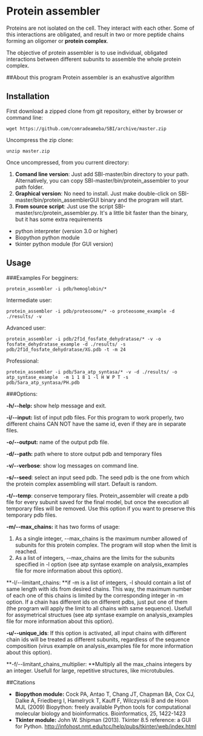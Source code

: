 # Protein assembler

Proteins are not isolated on the cell. They interact with each other.
Some of this interactions are obligated, and result in two or more peptide chains forming an oligomer or **protein complex**.

The objective of protein assembler is to use individual, obligated interactions between different subunits to assemble the whole protein complex. 

##About this program 
Protein assembler is an exahustive algorithm 

## Installation

First download a zipped clone from git repository, either by browser or command line:

```
wget https://github.com/comradeameba/SBI/archive/master.zip
```

Uncompress the zip clone:

```
unzip master.zip
```

Once uncompressed, from you current directory:

1. **Comand line version**: Just add SBI-master/bin directory to your path. Alternatively, you can copy SBI-master/bin/protein_assembler to your path folder.
2. **Graphical version**: No need to install. Just make double-click on SBI-master/bin/protein_assemblerGUI binary and the program will start.
3. **From source script**: Just use the script SBI-master/src/protein_assembler.py. It's a little bit faster than the binary, but it has some extra requirements
 + python interpreter (version 3.0 or higher)
 + Biopython python module
 + tkinter python module (for GUI version)

## Usage
###Examples
For begginers:
```
protein_assembler -i pdb/hemoglobin/*
```

Intermediate user:
```
protein_assembler -i pdb/proteosome/* -o proteosome_example -d ./results/ -v
```

Advanced user:
```
protein_assembler -i pdb/2f1d_fosfate_dehydratase/* -v -o fosfate_dehydratase_example -d ./results/ -s pdb/2f1d_fosfate_dehydratase/XG.pdb -t -m 24  
```

Professional:
```
protein_assembler -i pdb/5ara_atp_syntasa/* -v -d ./results/ -o atp_syntase_example  -m 1 1 8 1 -l H W P T -s pdb/5ara_atp_syntasa/PH.pdb
```

###Options:

**-h/--help:** show help message and exit.

**-i/--input:** list of input pdb files. For this program to work properly, two different chains CAN NOT have the same id, even if they are in separate files. 

**-o/--output:** name of the output pdb file.

**-d/--path:** path where to store output pdb and temporary files

**-v/--verbose**: show log messages on command line.

**-s/--seed**: select an input seed pdb. The seed pdb is the one from which the protein complex assembling will start. Default is random.

**-t/--temp**: conserve temporary files. Protein_assembler will create a pdb file for every subunit saved for the final model, but once the execution all temporary files will be removed. Use this option if you want to preserve this temporary pdb files.

**-m/--max_chains:**  it has two forms of usage: 

1. As a single integer, --max_chains is the maximum number allowed of subunits for this protein complex. The program will stop when the limit is reached.
2. As a list of integers, --max_chains are the limits for the subunits specified in -l option (see atp syntase example on analysis_examples file  for more information about this option).

**-l/--limitant_chains: **if -m is a list of integers, -l should contain a list of same length with ids from desired chains. This way, the maximum number of each one of this chains is limited by the corresponding integer in -m option. If a chain has different ids on different pdbs, just put one of them (the program will apply the limit to all chains with same sequence). Usefull for assymetrical structues (see atp syntase example on analysis_examples file for more information about this option).

**-u/--unique_ids**: If this option is activated, all input chains with different chain ids will be treated as different subunits, regardless of the sequence composition (virus example on analysis_examples file for more information about this option).

**-f/--limitant_chains_multiplier: **Multiply all the max_chains integers by an integer. Usefull for large, repetitive structures, like microtubules.
  
 ##Citations

  + **Biopython module:** Cock PA, Antao T, Chang JT, Chapman BA, Cox CJ, Dalke A, Friedberg I, Hamelryck T, Kauff F, Wilczynski B and de Hoon MJL (2009) Biopython: freely available Python tools for computational molecular biology and bioinformatics. Bioinformatics, 25, 1422-1423
  + **Tkinter module:** John W. Shipman (2013). Tkinter 8.5 reference: a GUI for Python. http://infohost.nmt.edu/tcc/help/pubs/tkinter/web/index.html

